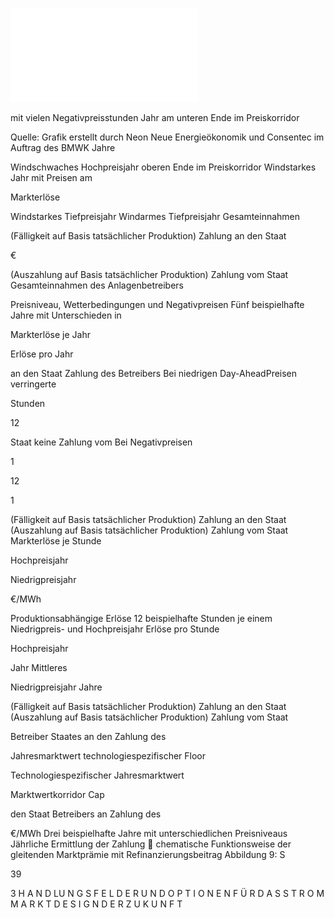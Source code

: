 ![./pages/page41.pdf](../assets/./pages/page41.pdf)




mit vielen Negativpreisstunden
Jahr am unteren Ende im Preiskorridor

Quelle: Grafik erstellt durch Neon Neue Energieökonomik und Consentec im Auftrag des BMWK
Jahre

Windschwaches Hochpreisjahr
oberen Ende im Preiskorridor
Windstarkes Jahr mit Preisen am

Markterlöse

Windstarkes Tiefpreisjahr
Windarmes Tiefpreisjahr
Gesamteinnahmen

(Fälligkeit auf Basis tatsächlicher Produktion)
Zahlung an den Staat

€

(Auszahlung auf Basis tatsächlicher Produktion)
Zahlung vom Staat
Gesamteinnahmen des Anlagenbetreibers

Preisniveau, Wetterbedingungen und Negativpreisen
Fünf beispielhafte Jahre mit Unterschieden in

Markterlöse je Jahr

Erlöse pro Jahr

an den Staat
Zahlung des Betreibers
Bei niedrigen Day-AheadPreisen verringerte

Stunden

12

Staat
keine Zahlung vom
Bei Negativpreisen

1

12

1

(Fälligkeit auf Basis tatsächlicher Produktion)
Zahlung an den Staat
(Auszahlung auf Basis tatsächlicher Produktion)
Zahlung vom Staat
Markterlöse je Stunde

Hochpreisjahr

Niedrigpreisjahr

€/MWh

Produktionsabhängige Erlöse
12 beispielhafte Stunden je einem Niedrigpreis- und Hochpreisjahr
Erlöse pro Stunde

Hochpreisjahr

Jahr
Mittleres

Niedrigpreisjahr
Jahre

(Fälligkeit auf Basis tatsächlicher Produktion)
Zahlung an den Staat
(Auszahlung auf Basis tatsächlicher Produktion)
Zahlung vom Staat

Betreiber
Staates an den
Zahlung des

Jahresmarktwert
technologiespezifischer
Floor

Technologiespezifischer Jahresmarktwert

Marktwertkorridor
Cap

den Staat
Betreibers an
Zahlung des

€/MWh
Drei beispielhafte Jahre mit unterschiedlichen Preisniveaus
Jährliche Ermittlung der Zahlung
 chematische Funktionsweise der gleitenden Marktprämie mit Refinanzierungsbeitrag
Abbildung 9: S

39

3 H A N D LU N G S F E L D E R U N D O P T I O N E N F Ü R D A S S T R O M M A R K T D E S I G N D E R Z U K U N F T
